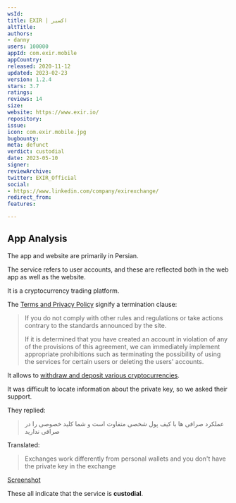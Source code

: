 ```yaml
---
wsId: 
title: EXIR | اکسیر
altTitle: 
authors:
- danny
users: 100000
appId: com.exir.mobile
appCountry: 
released: 2020-11-12
updated: 2023-02-23
version: 1.2.4
stars: 3.7
ratings: 
reviews: 14
size: 
website: https://www.exir.io/
repository: 
issue: 
icon: com.exir.mobile.jpg
bugbounty: 
meta: defunct
verdict: custodial
date: 2023-05-10
signer: 
reviewArchive: 
twitter: EXIR_Official
social:
- https://www.linkedin.com/company/exirexchange/
redirect_from: 
features: 

---
```


## App Analysis 

The app and website are primarily in Persian. 

The service refers to user accounts, and these are reflected both in the web app as well as the website. 

It is a cryptocurrency trading platform.

The [Terms and Privacy Policy](https://www-exir-io.translate.goog/terms_privacy/?_x_tr_sl=tr&_x_tr_tl=en&_x_tr_hl=en&_x_tr_pto=wapp) signify a termination clause: 

> If you do not comply with other rules and regulations or take actions contrary to the standards announced by the site.
>
> If it is determined that you have created an account in violation of any of the provisions of this agreement, we can immediately implement appropriate prohibitions such as terminating the possibility of using the services for certain users or deleting the users' accounts.

It allows to [withdraw and deposit various cryptocurrencies](https://www-exir-io.translate.goog/tutorial-transfer-crypto/?_x_tr_sl=tr&_x_tr_tl=en&_x_tr_hl=en&_x_tr_pto=wapp). 

It was difficult to locate information about the private key, so we asked their support. 

They replied: 

> عملکرد صرافی ها با کیف پول شخصی متفاوت است و شما کلید خصوصی را در صرافی ندارید

Translated:

> Exchanges work differently from personal wallets and you don't have the private key in the exchange

[Screenshot](https://twitter.com/BitcoinWalletz/status/1623970254060949505)

These all indicate that the service is **custodial**.


